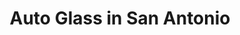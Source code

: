 ---
title: "Auto Glass in San Antonio"
url: /san-antonio/auto-glass-in-san-antonio-cornerway-boulevard/
shop: Autowerkstatt
---